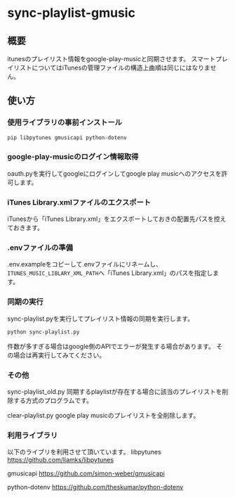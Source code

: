 # sync-playlist-gmusic

## 概要
itunesのプレイリスト情報をgoogle-play-musicと同期させます。
スマートプレイリストについてはiTunesの管理ファイルの構造上曲順は同じにはなりません。

## 使い方

### 使用ライブラリの事前インストール

```bash
pip libpytunes gmusicapi python-dotenv
```

### google-play-musicのログイン情報取得

oauth.pyを実行してgoogleにログインしてgoogle play musicへのアクセスを許可します。

### iTunes Library.xmlファイルのエクスポート

iTunesから「iTunes Library.xml」をエクスポートしておきの配置先パスを控えておきます。

### .envファイルの準備

.env.exampleをコピーして.envファイルにリネームし、`ITUNES_MUSIC_LIBLARY_XML_PATH`へ「iTunes Library.xml」のパスを指定します。

### 同期の実行

sync-playlist.pyを実行してプレイリスト情報の同期を実行します。

```bash
python sync-playlist.py
```

件数が多すぎる場合はgoogle側のAPIでエラーが発生する場合があります。
その場合は再実行してみてください。

### その他

sync-playlist_old.py
同期するplaylistが存在する場合に該当のプレイリストを削除する方式のプログラムです。

clear-playlist.py
google play musicのプレイリストを全削除します。

### 利用ライブラリ

以下のライブリを利用させて頂いています。
libpytunes
https://github.com/liamks/libpytunes

gmusicapi
https://github.com/simon-weber/gmusicapi

python-dotenv
https://github.com/theskumar/python-dotenv
